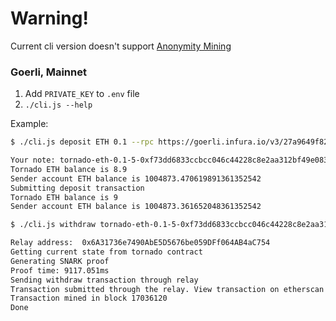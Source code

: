 # Warning!
Current cli version doesn't support [Anonymity Mining](https://tornado-cash.medium.com/tornado-cash-governance-proposal-a55c5c7d0703)

### Goerli, Mainnet
1. Add `PRIVATE_KEY` to `.env` file
2. `./cli.js --help`

Example:
```bash
$ ./cli.js deposit ETH 0.1 --rpc https://goerli.infura.io/v3/27a9649f826b4e31a83e07ae09a87448 --tor 9050

Your note: tornado-eth-0.1-5-0xf73dd6833ccbcc046c44228c8e2aa312bf49e08389dadc7c65e6a73239867b7ef49c705c4db227e2fadd8489a494b6880bdcb6016047e019d1abec1c7652
Tornado ETH balance is 8.9
Sender account ETH balance is 1004873.470619891361352542
Submitting deposit transaction
Tornado ETH balance is 9
Sender account ETH balance is 1004873.361652048361352542
```

```bash
$ ./cli.js withdraw tornado-eth-0.1-5-0xf73dd6833ccbcc046c44228c8e2aa312bf49e08389dadc7c65e6a73239867b7ef49c705c4db227e2fadd8489a494b6880bdcb6016047e019d1abec1c7652 0x8589427373D6D84E98730D7795D8f6f8731FDA16 --rpc https://goerli.infura.io/v3/27a9649f826b4e31a83e07ae09a87448 --relayer https://goerli-frelay.duckdns.org --tor 9050

Relay address:  0x6A31736e7490AbE5D5676be059DFf064AB4aC754
Getting current state from tornado contract
Generating SNARK proof
Proof time: 9117.051ms
Sending withdraw transaction through relay
Transaction submitted through the relay. View transaction on etherscan https://goerli.etherscan.io/tx/0xcb21ae8cad723818c6bc7273e83e00c8393fcdbe74802ce5d562acad691a2a7b
Transaction mined in block 17036120
Done
```
